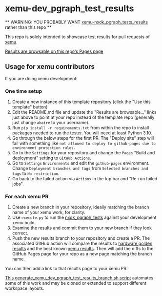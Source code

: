 xemu-dev_pgraph_test_results
===

** WARNING: YOU PROBABLY WANT [xemu-nxdk_pgraph_tests_results](https://github.com/abaire/xemu-nxdk_pgraph_tests_results) rather than this repo **

This repo is solely intended to showcase test results for pull requests of [xemu](http://xemu.app).

[Results are browsable on this repo's Pages page](https://abaire.github.io/xemu-dev_pgraph_test_results)

## Usage for xemu contributors

If you are doing xemu development:

### One time setup
1. Create a new instance of this template repository (click the "Use this template" button)
2. Edit the README.md file and update the "Results are browsable..." links just above to point at your repo instead of the template repo (generally just change `abaire` to your username).
3. Run `pip install -r requirements.txt` from within the repo to install packages needed to run the tester. You will need at least Python 3.10.
4. Go through the below steps for the first PR. The "Deploy site" step will fail with something like `not allowed to deploy to github-pages due to environment protection rules.`
5. Go to the `Settings` for your repository and change the `Pages` "Build and deployment" setting to `GitHub Actions`.
6. Go to `Settings` `Environments` and edit the `github-pages` environment. Change `Deployment branches and tags` from `Selected branches and tags` to `No restriction`.
7. Go back to the failed action via `Actions` in the top bar and "Re-run failed jobs".

### For each xemu PR
1. Create a new branch in your repository, ideally matching the branch name of your xemu work, for clarity.
2. Use `execute.py` to run the [nxdk_pgraph_tests](https://github.com/abaire/nxdk_pgraph_tests) against your development xemu build.
3. Examine the results and commit them to your new branch if they look correct.
4. Push the new results branch to your repository and create a PR. The associated GitHub action will compare the results to [hardware golden results](https://github.com/abaire/nxdk_pgraph_tests_golden_results) and the best known [xemu results](https://github.com/abaire/xemu-nxdk_pgraph_tests_results). Then will add the diffs to the GitHub Pages page for your repo as a new page matching the branch name.

You can then add a link to that results page to your xemu PR.

[This generate_xemu_dev_pgraph_test_results_branch.sh script](https://github.com/abaire/xemu-util-scripts/blob/5c676ac2f1cfd7cb9420cb815919f8875fda067c/generate_xemu_dev_pgraph_test_results_branch.sh) automates some of this work and may be cloned or extended to support different workspace layouts.

